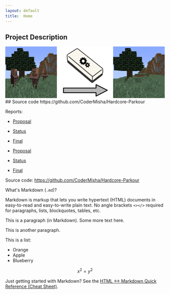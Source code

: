 ```yaml
---
layout: default
title:  Home
---
```

## Project Description


<img src="assets/Before_After_Eraser.png" alt="Villager Eraser Before After">
## Source code
https://github.com/CoderMisha/Hardcore-Parkour

Reports:
- [Proposal](proposal.html)
- [Status](status.html)
- [Final](final.html)


- [Proposal](proposal.html)
- [Status](status.html)
- [Final](final.html)

Source code: https://github.com/CoderMisha/Hardcore-Parkour



What's Markdown (`.md`)?

Markdown is markup that lets you write hypertext (HTML) documents
in easy-to-read and easy-to-write plain text.
No angle brackets `<></>` required for
paragraphs, lists, blockquotes, tables, etc.


This is a paragraph (in Markdown). Some more
text here.

This is another paragraph.

This is a list:

- Orange
- Apple
- Blueberry

$$x^2 = y^2$$


Just getting started with Markdown?
See the [HTML <-> Markdown Quick Reference (Cheat Sheet)][quickref].


[quickref]: https://github.com/mundimark/quickrefs/blob/master/HTML.md

